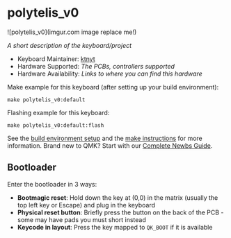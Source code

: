 # polytelis_v0

![polytelis_v0](imgur.com image replace me!)

*A short description of the keyboard/project*

* Keyboard Maintainer: [ktnyt](https://github.com/ktnyt)
* Hardware Supported: *The PCBs, controllers supported*
* Hardware Availability: *Links to where you can find this hardware*

Make example for this keyboard (after setting up your build environment):

    make polytelis_v0:default

Flashing example for this keyboard:

    make polytelis_v0:default:flash

See the [build environment setup](https://docs.qmk.fm/#/getting_started_build_tools) and the [make instructions](https://docs.qmk.fm/#/getting_started_make_guide) for more information. Brand new to QMK? Start with our [Complete Newbs Guide](https://docs.qmk.fm/#/newbs).

## Bootloader

Enter the bootloader in 3 ways:

* **Bootmagic reset**: Hold down the key at (0,0) in the matrix (usually the top left key or Escape) and plug in the keyboard
* **Physical reset button**: Briefly press the button on the back of the PCB - some may have pads you must short instead
* **Keycode in layout**: Press the key mapped to `QK_BOOT` if it is available
